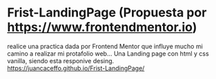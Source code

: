 # Frist-LandingPage (Propuesta por https://www.frontendmentor.io)
realice una practica dada por Frontend Mentor que influye mucho mi camino a realizar mi protafolio web... Una Landing page con html y css vanilla,  siendo esta responive desing.  
https://juancaceffo.github.io/Frist-LandingPage/
